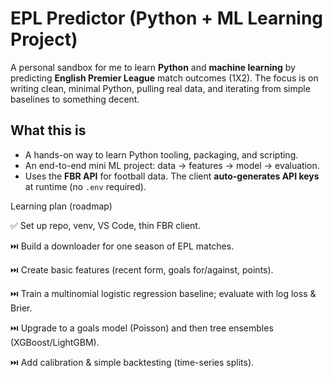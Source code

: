 # EPL Predictor (Python + ML Learning Project)

A personal sandbox for me to learn **Python** and **machine learning** by predicting **English Premier League** match outcomes (1X2). The focus is on writing clean, minimal Python, pulling real data, and iterating from simple baselines to something decent.

## What this is
- A hands-on way to learn Python tooling, packaging, and scripting.
- An end-to-end mini ML project: data → features → model → evaluation.
- Uses the **FBR API** for football data. The client **auto-generates API keys** at runtime (no `.env` required).

Learning plan (roadmap)

✅ Set up repo, venv, VS Code, thin FBR client.

⏭️ Build a downloader for one season of EPL matches.

⏭️ Create basic features (recent form, goals for/against, points).

⏭️ Train a multinomial logistic regression baseline; evaluate with log loss & Brier.

⏭️ Upgrade to a goals model (Poisson) and then tree ensembles (XGBoost/LightGBM).

⏭️ Add calibration & simple backtesting (time-series splits).